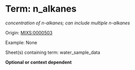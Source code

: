 # Term: n_alkanes

*concentration of n-alkanes; can include multiple n-alkanes*

Origin: [MIXS:0000503](https://w3id.org/mixs/0000503)

Example: None

Sheet(s) containing term: water_sample_data

**Optional or context dependent**